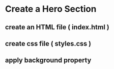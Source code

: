 # Create a Hero Section

## create an HTML file ( index.html )

## create css file ( styles.css )

## apply background property

